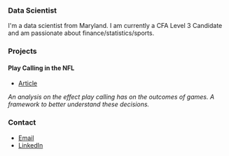### Data Scientist

I'm a data scientist from Maryland. I am currently a CFA Level 3 Candidate and am passionate about finance/statistics/sports. 

### Projects

#### Play Calling in the NFL

- [Article](https://medium.com/@macscheffer/play-calling-in-the-nfl-the-road-to-improvement-fabeb4da7eb8)

*An analysis on the effect play calling has on the outcomes of games.*
*A framework to better understand these decisions.*

### Contact
- [Email](mailto:macscheffer@gmail.com)
- [LinkedIn](https://www.linkedin.com/in/macscheffer/)

